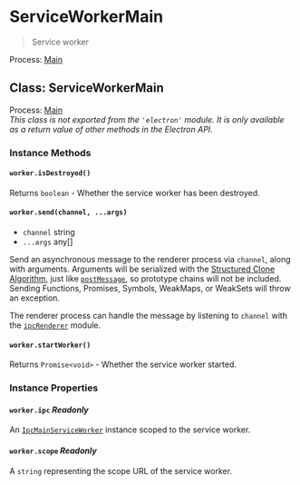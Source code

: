 # ServiceWorkerMain

> Service worker

Process: [Main](../glossary.md#main-process)

## Class: ServiceWorkerMain

Process: [Main](../glossary.md#main-process)<br />
_This class is not exported from the `'electron'` module. It is only available as a return value of other methods in the Electron API._

### Instance Methods

#### `worker.isDestroyed()`

Returns `boolean` - Whether the service worker has been destroyed.

#### `worker.send(channel, ...args)`

* `channel` string
* `...args` any[]

Send an asynchronous message to the renderer process via `channel`, along with
arguments. Arguments will be serialized with the [Structured Clone Algorithm][SCA],
just like [`postMessage`][], so prototype chains will not be included.
Sending Functions, Promises, Symbols, WeakMaps, or WeakSets will throw an exception.

The renderer process can handle the message by listening to `channel` with the
[`ipcRenderer`](ipc-renderer.md) module.

#### `worker.startWorker()`

Returns `Promise<void>` - Whether the service worker started.

### Instance Properties

#### `worker.ipc` _Readonly_

An [`IpcMainServiceWorker`](ipc-main-service-worker.md) instance scoped to the service worker.

#### `worker.scope` _Readonly_

A `string` representing the scope URL of the service worker.

[SCA]: https://developer.mozilla.org/en-US/docs/Web/API/Web_Workers_API/Structured_clone_algorithm
[`postMessage`]: https://developer.mozilla.org/en-US/docs/Web/API/Window/postMessage
